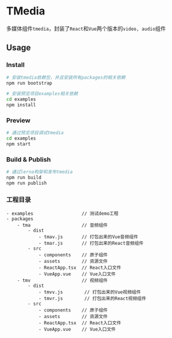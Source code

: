 # TMedia

多媒体组件`tmedia`，封装了`React`和`Vue`两个版本的`video, audio`组件

## Usage

### Install

```bash
# 安装tmedia依赖包，并且安装所有packages的相关依赖
npm run bootstrap

# 安装预览项目examples相关依赖
cd examples
npm install
```

### Preview

```bash
# 通过预览项目调试tmedia
cd examples
npm start
```

### Build & Publish

```bash
# 通过lerna构架和发布tmedia
npm run build
npm run publish
```

### 工程目录

```
- examples                  // 测试demo工程
- packages
    - tma                   // 音频组件
        - dist
            - tmav.js       // 打包出来的Vue音频组件
            - tmar.js       // 打包出来的React音频组件
        - src
            - components    // 原子组件
            - assets        // 资源文件
            - ReactApp.tsx  // React入口文件
            - VueApp.vue    // Vue入口文件
    - tmv                   // 视频组件
        - dist
            - tmvv.js        // 打包出来的Vue视频组件
            - tmvr.js        // 打包出来的React视频组件        
        - src
            - components    // 原子组件
            - assets        // 资源文件
            - ReactApp.tsx  // React入口文件
            - VueApp.vue    // Vue入口文件
```